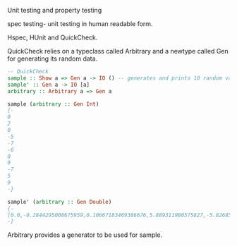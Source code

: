 
Unit testing and property testing

spec testing- unit testing in human readable form.

Hspec, HUnit and QuickCheck.

QuickCheck relies on a typeclass called Arbitrary and a newtype
called Gen for generating its random data.

```hs
-- QuickCheck
sample :: Show a => Gen a -> IO () -- generates and prints 10 random values of type a
sample' :: Gen a -> IO [a]
arbitrary :: Arbitrary a => Gen a
```

```hs
sample (arbitrary :: Gen Int)
{-
0
2
0
-5
-7
-6
0
9
-7
5
9
-}

sample' (arbitrary :: Gen Double)
{-
[0.0,-0.2844295008675959,0.10667183469386676,5.889311980575827,-5.8268598472218525,-4.7254313280530456,9.152926452122317,-6.2092150878914065,-6.641874394650961,-5.055836213905848,-13.767724103274583]
-}
```
Arbitrary provides a generator to be used for sample.